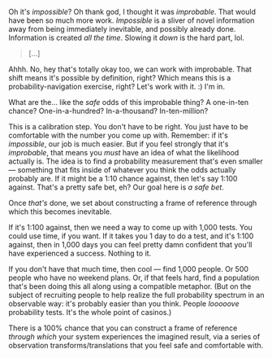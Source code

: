 Oh it's *impossible*? Oh thank god, I thought it was *improbable*. That would have been so much more work. *Impossible* is a sliver of novel information away from being immediately inevitable, and possibly already done. Information is created *all the time*. Slowing it *down* is the hard part, lol.

> [...]

Ahhh. No, hey that's totally okay too, we can work with improbable. That shift means it's possible by definition, right? Which means this is a probability-navigation exercise, right? Let's work with it. :) I'm in.

What are the... like the *safe* odds of this improbable thing? A one-in-ten chance? One-in-a-hundred? In-a-thousand? In-ten-million?

This is a calibration step. You don't have to be right. You just have to be comfortable with the number you come up with. Remember: if it's *impossible*, our job is much easier. But if you feel strongly that it's *improbable*, that means you *must* have an idea of what the likelihood actually is. The idea is to find a probability measurement that's even smaller — something that fits inside of whatever you think the odds actually probably are. If it might be a 1:10 chance against, then let's say 1:100 against. That's a pretty safe bet, eh? Our goal here is *a safe bet*.

Once *that's* done, we set about constructing a frame of reference through which this becomes inevitable.

If it's 1:100 against, then we need a way to come up with 1,000 tests. You could use time, if you want. If it takes you 1 day to do a test, and it's 1:100 against, then in 1,000 days you can feel pretty damn confident that you'll have experienced a success. Nothing to it.

If you don't have that much time, then cool — find 1,000 people. Or 500 people who have no weekend plans. Or, if that feels hard, find a population that's been doing this all along using a compatible metaphor. (But on the subject of recruiting people to help realize the full probability spectrum in an observable way: it's probably easier than you think. People *looooove* probability tests. It's the whole point of casinos.)

There is a 100% chance that you can construct a frame of reference *through which* your system experiences the imagined result, via a series of observation transforms/translations that you feel safe and comfortable with.
